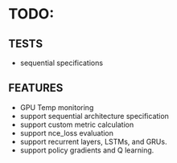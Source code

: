 # TODO:

## TESTS

- sequential specifications

## FEATURES

- GPU Temp monitoring
- support sequential architecture specification
- support custom metric calculation
- support nce_loss evaluation
- support recurrent layers, LSTMs, and GRUs.
- support policy gradients and Q learning.

